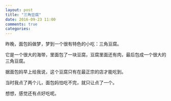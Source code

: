 ```yaml
---
layout: post
title: "三角豆腐"
date: 2016-09-23 11:00
comments: true
categories:
---
```


昨晚，面包妈做梦，梦到一个很有特色的小吃：三角豆腐。

它是一个很大的海带，里面包了一块豆腐，豆腐里面还有肉，最后包成一个很大的三角豆腐。

据面包妈早上给我说，这个豆腐只有在最正宗的店才能吃到。

当时我点了两个儿，面包妈怕吃不完，就只让点了一个。

想想，感觉还有点好吃呢。
